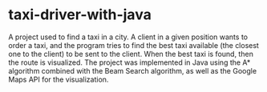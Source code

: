 # taxi-driver-with-java
A project used to find a taxi in a city. A client in a given position wants to order a taxi, and the program tries to find the best taxi available (the closest one to the client) to be sent to the client. When the best taxi is found, then the route is visualized. The project was implemented in Java using the A* algorithm combined with the Beam Search algorithm, as well as the Google Maps API for the visualization. 
